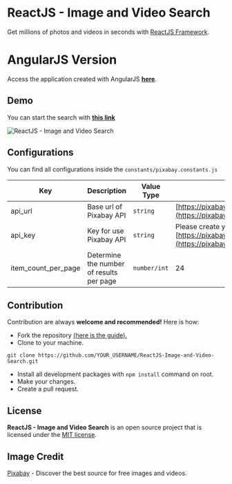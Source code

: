 # ReactJS - Image and Video Search
Get millions of photos and videos in seconds with [ReactJS Framework](https://reactjs.org/).

# AngularJS Version
Access the application created with AngularJS **[here](https://github.com/NazimMertBilgi/AngularJS-Image-and-Video-Search)**.

## Demo
You can start the search with  **[this link](https://nazimmertbilgi.github.io/ReactJS-Image-and-Video-Search/)**

![ReactJS - Image and Video Search](assets/images/readme-preview.jpg)

## Configurations
You can find all configurations inside the `constants/pixabay.constants.js`

|Key|Description|Value Type|Default|
|--|--|--|--|
|api_url|Base url of Pixabay API|`string`|[https://pixabay.com/api](https://pixabay.com/api)|
|api_key|Key for use Pixabay API|`string`|Please create your own api key from [https://pixabay.com/en/service/about/api/](https://pixabay.com/en/service/about/api/)
|item_count_per_page|Determine the number of results per page|`number/int`|24


## Contribution
Contribution are always **welcome and recommended!** Here is how:
- Fork the repository [(here is the guide).](https://help.github.com/articles/fork-a-repo/)
- Clone to your machine.
```
git clone https://github.com/YOUR_USERNAME/ReactJS-Image-and-Video-Search.git
```
- Install all development packages with `npm install` command on root.
- Make your changes.
- Create a pull request.

## License
**ReactJS - Image and Video Search** is an open source project that is licensed under the [MIT license](http://opensource.org/licenses/MIT).


## Image Credit
[Pixabay](https://pixabay.com) - Discover the best source for free images and videos.